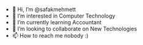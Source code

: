 - 👋 Hi, I’m @safakmehmett
- 👀 I’m interested in Computer Technology
- 🌱 I’m currently learning Accountant
- 💞️ I’m looking to collaborate on New Technologies
- 📫 How to reach me nobody :)

<!---
safakmehmett/safakmehmett is a ✨ special ✨ repository because its `README.md` (this file) appears on your GitHub profile.
You can click the Preview link to take a look at your changes.
--->
